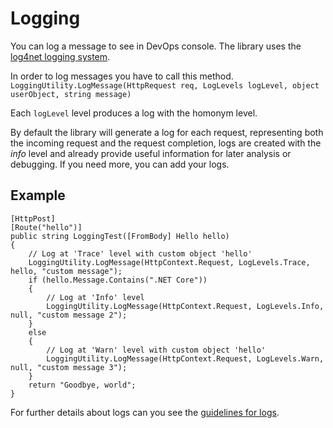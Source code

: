 # Logging
You can log a message to see in DevOps console. The library uses the [log4net logging system](https://logging.apache.org/log4net/).

In order to log messages you have to call this method.
`LoggingUtility.LogMessage(HttpRequest req, LogLevels logLevel, object userObject, string message)`

Each `logLevel` level produces a log with the homonym level.

By default the library will generate a log for each request, representing both the incoming request and the request completion, logs are created with the *info* level and already provide useful information for later analysis or debugging. If you need more, you can add your logs.

## Example 
```
[HttpPost]
[Route("hello")]
public string LoggingTest([FromBody] Hello hello)
{
    // Log at 'Trace' level with custom object 'hello'
    LoggingUtility.LogMessage(HttpContext.Request, LogLevels.Trace, hello, "custom message");
    if (hello.Message.Contains(".NET Core"))
    {
        // Log at 'Info' level
        LoggingUtility.LogMessage(HttpContext.Request, LogLevels.Info, null, "custom message 2");
    }
    else
    {
        // Log at 'Warn' level with custom object 'hello'
        LoggingUtility.LogMessage(HttpContext.Request, LogLevels.Warn, null, "custom message 3");
    }
    return "Goodbye, world";
}
```
For further details about logs can you see the [guidelines for logs](https://docs.mia-platform.eu/development_suite/monitoring-dashboard/dev_ops_guide/log/).